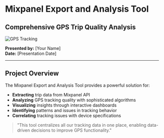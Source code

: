# Mixpanel Export and Analysis Tool

## Comprehensive GPS Trip Quality Analysis

![GPS Tracking](https://cdn.pixabay.com/photo/2016/11/21/16/37/chart-1846251_1280.jpg)

**Presented by:** [Your Name]  
**Date:** [Presentation Date]

---

## Project Overview

The Mixpanel Export and Analysis Tool provides a powerful solution for:

- **Extracting** trip data from Mixpanel API
- **Analyzing** GPS tracking quality with sophisticated algorithms
- **Visualizing** insights through interactive dashboards
- **Identifying** patterns and issues in tracking behavior
- **Correlating** tracking issues with device specifications

> "This tool centralizes all our tracking data in one place, enabling data-driven decisions to improve GPS functionality." 